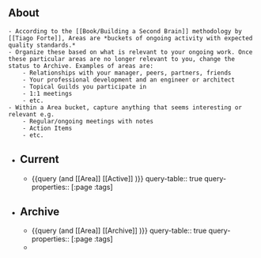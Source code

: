 ## About
	- According to the [[Book/Building a Second Brain]] methodology by [[Tiago Forte]], Areas are *buckets of ongoing activity with expected quality standards.*
	- Organize these based on what is relevant to your ongoing work. Once these particular areas are no longer relevant to you, change the status to Archive. Examples of areas are:
		- Relationships with your manager, peers, partners, friends
		- Your professional development and an engineer or architect
		- Topical Guilds you participate in
		- 1:1 meetings
		- etc.
	- Within a Area bucket, capture anything that seems interesting or relevant e.g.
		- Regular/ongoing meetings with notes
		- Action Items
		- etc.
- ## Current
	- {{query (and [[Area]] [[Active]] )}}
	  query-table:: true
	  query-properties:: [:page :tags]
- ## Archive
	- {{query (and [[Area]] [[Archive]] )}}
	  query-table:: true
	  query-properties:: [:page :tags]
	-
